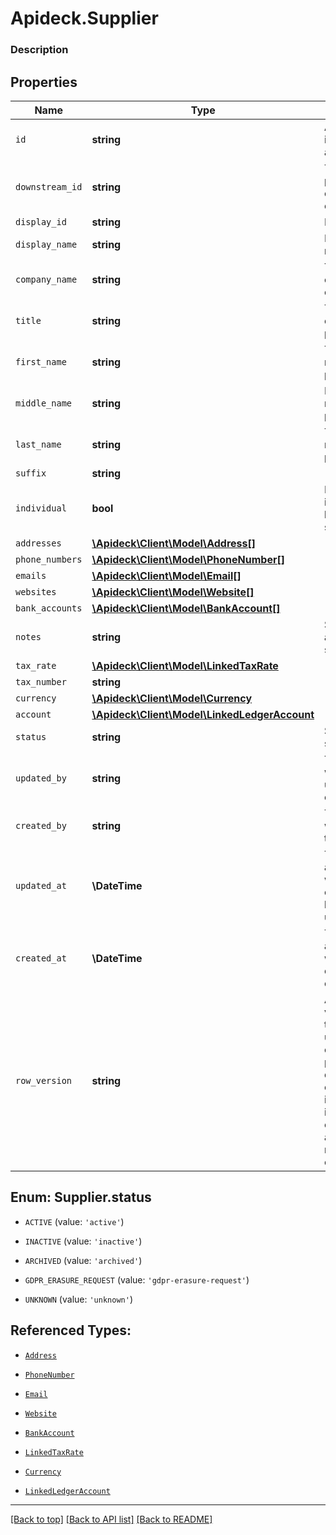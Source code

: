 # Apideck.Supplier

### Description

## Properties
Name | Type | Description | Notes
------------ | ------------- | ------------- | -------------
`id` | **string** | A unique identifier for an object. | 
`downstream_id` | **string** | The third-party API ID of original entity | [optional] 
`display_id` | **string** | Display ID | [optional] 
`display_name` | **string** | Display name | [optional] 
`company_name` | **string** | The name of the company. | [optional] 
`title` | **string** | The job title of the person. | [optional] 
`first_name` | **string** | The first name of the person. | [optional] 
`middle_name` | **string** | Middle name of the person. | [optional] 
`last_name` | **string** | The last name of the person. | [optional] 
`suffix` | **string** |  | [optional] 
`individual` | **bool** | Is this an individual or business supplier | [optional] 
`addresses` | [**\Apideck\Client\Model\Address[]**](Address.md) |  | [optional] 
`phone_numbers` | [**\Apideck\Client\Model\PhoneNumber[]**](PhoneNumber.md) |  | [optional] 
`emails` | [**\Apideck\Client\Model\Email[]**](Email.md) |  | [optional] 
`websites` | [**\Apideck\Client\Model\Website[]**](Website.md) |  | [optional] 
`bank_accounts` | [**\Apideck\Client\Model\BankAccount[]**](BankAccount.md) |  | [optional] 
`notes` | **string** | Some notes about this supplier | [optional] 
`tax_rate` | [**\Apideck\Client\Model\LinkedTaxRate**](LinkedTaxRate.md) |  | [optional] 
`tax_number` | **string** |  | [optional] 
`currency` | [**\Apideck\Client\Model\Currency**](Currency.md) |  | [optional] 
`account` | [**\Apideck\Client\Model\LinkedLedgerAccount**](LinkedLedgerAccount.md) |  | [optional] 
`status` | **string** | Supplier status | [optional] 
`updated_by` | **string** | The user who last updated the object. | [optional] 
`created_by` | **string** | The user who created the object. | [optional] 
`updated_at` | **\DateTime** | The date and time when the object was last updated. | [optional] 
`created_at` | **\DateTime** | The date and time when the object was created. | [optional] 
`row_version` | **string** | A binary value used to detect updates to a object and prevent data conflicts. It is incremented each time an update is made to the object. | [optional] 





<a name="STATUS"></a>
## Enum: Supplier.status


* `ACTIVE` (value: `'active'`)

* `INACTIVE` (value: `'inactive'`)

* `ARCHIVED` (value: `'archived'`)

* `GDPR_ERASURE_REQUEST` (value: `'gdpr-erasure-request'`)

* `UNKNOWN` (value: `'unknown'`)




## Referenced Types:











* [`Address`](Address.md)
* [`PhoneNumber`](PhoneNumber.md)
* [`Email`](Email.md)
* [`Website`](Website.md)
* [`BankAccount`](BankAccount.md)

* [`LinkedTaxRate`](LinkedTaxRate.md)

* [`Currency`](Currency.md)
* [`LinkedLedgerAccount`](LinkedLedgerAccount.md)







---

[[Back to top]](#) [[Back to API list]](../../../../README.md#documentation-for-api-endpoints) [[Back to README]](../../../../README.md)


